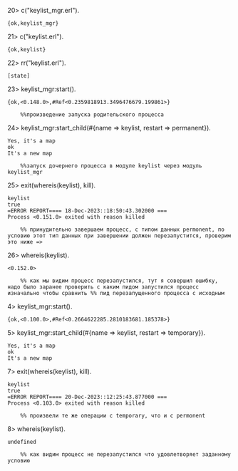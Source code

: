 20> c("keylist_mgr.erl").

    {ok,keylist_mgr}

21> c("keylist.erl").

    {ok,keylist}

22> rr("keylist.erl").

    [state]

23> keylist_mgr:start().

    {ok,<0.148.0>,#Ref<0.2359818913.3496476679.199861>}

        %%произведение запуска родительского процесса 

24> keylist_mgr:start_child(#{name => keylist, restart => permanent}).

    Yes, it's a map
    ok
    It's a new map

        %%запуск дочернего процесса в модуле keylist через модуль keylist_mgr

25> exit(whereis(keylist), kill).

    keylist
    true
    =ERROR REPORT==== 18-Dec-2023::18:50:43.302000 ===
    Process <0.151.0> exited with reason killed

        %% принудительно завершаем процесс, с типом данных permonent, по условию этот тип данных при завершении должен перезапустится, проверим это ниже =>

26> whereis(keylist).

    <0.152.0>

        %% как мы видим процесс перезапустился, тут я совершил ошибку, надо было заранее проверить с каким пидом запустился процесс изначально чтобы сравнить %% пид перезапущенного процесса с исходным

4> keylist_mgr:start().

    {ok,<0.100.0>,#Ref<0.2664622285.2810183681.185378>}

5> keylist_mgr:start_child(#{name => keylist, restart => temporary}).

    Yes, it's a map
    ok
    It's a new map

7> exit(whereis(keylist), kill).

    keylist
    true
    =ERROR REPORT==== 20-Dec-2023::12:25:43.877000 ===
    Process <0.103.0> exited with reason killed

        %% произвели те же операции с temporary, что и с permonent 

8> whereis(keylist).

    undefined

        %% как видим процесс не перезапустился что удовлетворяет заданному условию